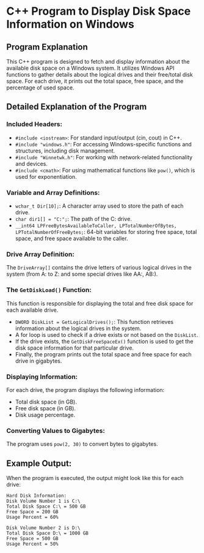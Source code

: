 # C++ Program to Display Disk Space Information on Windows

## Program Explanation
This C++ program is designed to fetch and display information about the available disk space on a Windows system. It utilizes Windows API functions to gather details about the logical drives and their free/total disk space. For each drive, it prints out the total space, free space, and the percentage of used space.

## Detailed Explanation of the Program

### Included Headers:
- `#include <iostream>`: For standard input/output (cin, cout) in C++.
- `#include "windows.h"`: For accessing Windows-specific functions and structures, including disk management.
- `#include "Winnetwk.h"`: For working with network-related functionality and devices.
- `#include <cmath>`: For using mathematical functions like `pow()`, which is used for exponentiation.

### Variable and Array Definitions:
- `wchar_t Dir[10];`: A character array used to store the path of each drive.
- `char dir1[] = "C:";`: The path of the C: drive.
- `__int64 LPFreeBytesAvailableToCaller, LPTotalNumberOfBytes, LPTotalNumberOfFreeBytes;`: 64-bit variables for storing free space, total space, and free space available to the caller.

### Drive Array Definition:
The `DriveArray[]` contains the drive letters of various logical drives in the system (from A: to Z: and some special drives like AA:, AB:).

### The `GetDiskLoad()` Function:
This function is responsible for displaying the total and free disk space for each available drive.

- `DWORD DiskList = GetLogicalDrives();`: This function retrieves information about the logical drives in the system.
- A for loop is used to check if a drive exists or not based on the `DiskList`.
- If the drive exists, the `GetDiskFreeSpaceEx()` function is used to get the disk space information for that particular drive.
- Finally, the program prints out the total space and free space for each drive in gigabytes.

### Displaying Information:
For each drive, the program displays the following information:
- Total disk space (in GB).
- Free disk space (in GB).
- Disk usage percentage.

### Converting Values to Gigabytes:
The program uses `pow(2, 30)` to convert bytes to gigabytes.

## Example Output:
When the program is executed, the output might look like this for each drive:

```plaintext
Hard Disk Information:
Disk Volume Number 1 is C:\
Total Disk Space C:\ = 500 GB
Free Space = 200 GB
Usage Percent = 60%

Disk Volume Number 2 is D:\
Total Disk Space D:\ = 1000 GB
Free Space = 500 GB
Usage Percent = 50%
